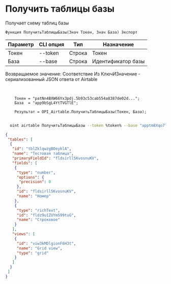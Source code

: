 ﻿---
sidebar_position: 2
---

# Получить таблицы базы
 Получает схему таблиц базы



`Функция ПолучитьТаблицыБазы(Знач Токен, Знач База) Экспорт`

  | Параметр | CLI опция | Тип | Назначение |
  |-|-|-|-|
  | Токен | --token | Строка | Токен |
  | База | --base | Строка | Идентификатор базы |

  
  Возвращаемое значение:   Соответствие Из КлючИЗначение - сериализованный JSON ответа от Airtable

<br/>




```bsl title="Пример кода"
    Токен = "patNn4BXW66Yx3pdj.5b93c53cab554a8387de02d...";
    База  = "app9bSgL4YtTVGTlE";

    Результат = OPI_Airtable.ПолучитьТаблицыБазы(Токен, База);
```



```sh title="Пример команды CLI"
    
  oint airtable ПолучитьТаблицыБазы --token %token% --base "apptm8Xqo7TwMaipQ"

```

```json title="Результат"
{
 "tables": [
  {
   "id": "tblZklqwzgBOeyklA",
   "name": "Тестовая таблица",
   "primaryFieldId": "fldsirll5KvosnuKV",
   "fields": [
    {
     "type": "number",
     "options": {
      "precision": 0
     },
     "id": "fldsirll5KvosnuKV",
     "name": "Номер"
    },
    {
     "type": "richText",
     "id": "fldz9u1ZUYmS99tuG",
     "name": "Строковое"
    }
   ],
   "views": [
    {
     "id": "viw3kMDlgionF6H3t",
     "name": "Grid view",
     "type": "grid"
    }
   ]
  }
 ]
}
```
